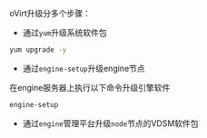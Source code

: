 oVirt升级分多个步骤：

* 通过`yum`升级系统软件包

```bash
yum upgrade -y
```

* 通过`engine-setup`升级engine节点

在engine服务器上执行以下命令升级引擎软件

```bash
engine-setup
```
* 通过`engine`管理平台升级`node`节点的VDSM软件包

